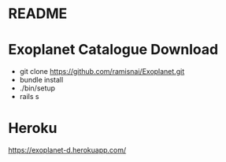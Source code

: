 # README

# Exoplanet Catalogue Download

- git clone https://github.com/ramisnai/Exoplanet.git
- bundle install
- ./bin/setup
- rails s


# Heroku

https://exoplanet-d.herokuapp.com/